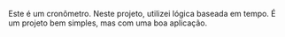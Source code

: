 Este é um cronômetro. Neste projeto, utilizei lógica baseada em tempo. É um projeto bem simples, mas com uma boa aplicação.

